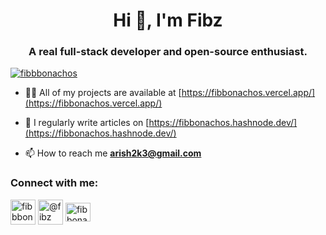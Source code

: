 <h1 align="center">Hi 👋, I'm Fibz</h1>
<h3 align="center">A real full-stack developer and open-source enthusiast.</h3>

<p align="left"> <a href="https://twitter.com/fibbbonachos" target="blank"><img src="https://img.shields.io/twitter/follow/fibbbonachos?logo=twitter&style=for-the-badge" alt="fibbbonachos" /></a> </p>

- 👨‍💻 All of my projects are available at [https://fibbonachos.vercel.app/](https://fibbonachos.vercel.app/)

- 📝 I regularly write articles on [https://fibbonachos.hashnode.dev/](https://fibbonachos.hashnode.dev/)

- 📫 How to reach me **arish2k3@gmail.com**

<h3 align="left">Connect with me:</h3>
<p align="left">
<a href="https://twitter.com/fibbbonachos" target="blank"><img align="center" src="https://raw.githubusercontent.com/rahuldkjain/github-profile-readme-generator/master/src/images/icons/Social/twitter.svg" alt="fibbbonachos" height="40" width="40" /></a>
<a href="https://hashnode.com/@fibz" target="blank"><img align="center" src="https://cdn.hashnode.com/res/hashnode/image/upload/v1611902473383/CDyAuTy75.png?auto=compress" alt="@fibz" height="40" width="40" /></a>
<a href="https://discordapp.com/users/1116388588943327346" target="blank"><img align="center" src="https://assets-global.website-files.com/6257adef93867e50d84d30e2/636e0a6a49cf127bf92de1e2_icon_clyde_blurple_RGB.png" alt="fibbonachos" height="30" width="40" /></a>
</p>
